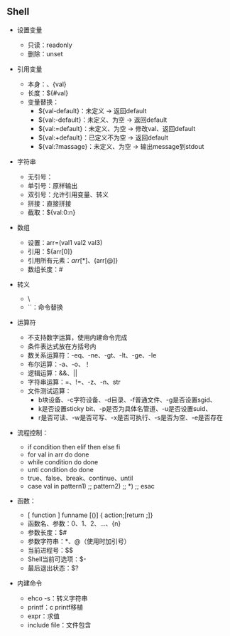 ## Shell

+ 设置变量
  + 只读：readonly
  + 删除：unset
+ 引用变量
  + 本身：$、${val}
  + 长度：${#val}
  + 变量替换：
    + ${val-default}：未定义 -> 返回default
    + ${val:-default}：未定义、为空 -> 返回default
    + ${val:=default}：未定义、为空 -> 修改val、返回default
    + ${val:+default}：已定义不为空 -> 返回default
    + ${val:?massage}：未定义、为空 -> 输出message到stdout
+ 字符串
  + 无引号：
  + 单引号：原样输出
  + 双引号：允许引用变量、转义
  + 拼接：直接拼接
  + 截取：${val:0:n}
+ 数组
  + 设置：arr=(val1 val2 val3)
  + 引用：${arr[0]}
  + 引用所有元素：${arr[*]}、${arr[@]}
  + 数组长度：#
+ 转义
  + \
  + ``：命令替换
+ 运算符
  + 不支持数字运算，使用内建命令完成
  + 条件表达式放在方括号内
  + 数关系运算符：-eq、-ne、-gt、-lt、-ge、-le
  + 布尔运算：-a、-o、！
  + 逻辑运算：&&、||
  + 字符串运算：=、!=、-z、-n、str
  + 文件测试运算：
    + b块设备、-c字符设备、-d目录、-f普通文件、-g是否设置sgid、
    + k是否设置sticky bit、-p是否为具体名管道、-u是否设置suid、
    + r是否可读、-w是否可写、-x是否可执行、-s是否为空、-e是否存在
+ 流程控制：
  + if condition then elif then else fi
  + for val in arr do done
  + while  condition do done
  + unti condition do done
  + true、false、break、continue、until
  + case val in pattern1) ;; pattern2) ;; *) ;; esac
+ 函数：
  + [ function ] funname [()] { action;[return ;]}
  + 函数名、参数：$0、$1、$2、…、${n}
  + 参数长度：$#
  + 参数字符串：$*、$@（使用时加引号）
  + 当前进程号：$$
  + Shell当前可选项：$-
  + 最后退出状态：$?


+ 内建命令
  + ehco -s：转义字符串
  + printf：c printf移植
  + expr：求值
  + include file：文件包含
